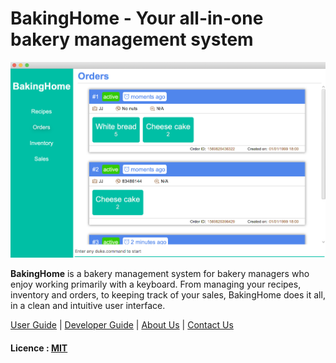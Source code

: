 # BakingHome - Your all-in-one bakery management system

![Ui](https://github.com/AY1920S1-CS2113T-T12-3/main/blob/master/docs/images/Ui.png)

**BakingHome** is a bakery management system for bakery managers who enjoy working primarily with a keyboard. From managing your recipes, inventory and orders, to keeping track of your sales, BakingHome does it all, in a clean and intuitive user interface. 

[User Guide](docs/UserGuide.md) | [Developer Guide](docs/DeveloperGuide.md) | [About Us](docs/AboutUs.md) | [Contact Us](docs/ContactUs.md)

#### Licence : [MIT](LICENSE)
